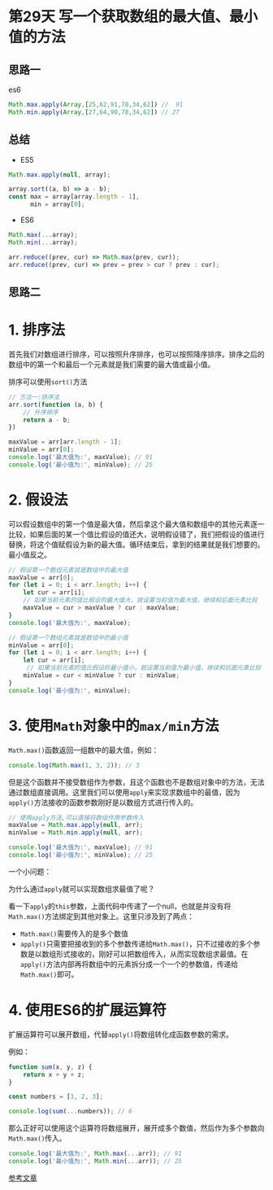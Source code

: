 # 第29天 写一个获取数组的最大值、最小值的方法

## 思路一

es6

```js
Math.max.apply(Array,[25,62,91,78,34,62]) //  91
Math.min.apply(Array,[27,64,90,78,34,62]) // 27
```

## 总结

- ES5
```js
Math.max.apply(null, array);
```
```js
array.sort((a, b) => a - b);
const max = array[array.length - 1],
      min = array[0];

```
- ES6
```js
Math.max(...array);
Math.min(...array);
```
```js
arr.reduce((prev, cur) => Math.max(prev, cur));
arr.reduce((prev, cur) => prev = prev > cur ? prev : cur);
```

## 思路二

# 1. 排序法

首先我们对数组进行排序，可以按照升序排序，也可以按照降序排序。排序之后的数组中的第一个和最后一个元素就是我们需要的最大值或最小值。

排序可以使用`sort()`方法

```js
// 方法一:排序法
arr.sort(function (a, b) {
    // 升序排序
    return a - b;
})

maxValue = arr[arr.length - 1];
minValue = arr[0];
console.log('最大值为:', maxValue); // 91
console.log('最小值为:', minValue); // 25
```

# 2. 假设法

可以假设数组中的第一个值是最大值，然后拿这个最大值和数组中的其他元素逐一比较，如果后面的某一个值比假设的值还大，说明假设错了，我们把假设的值进行替换，将这个值赋假设为新的最大值。循环结束后，拿到的结果就是我们想要的。最小值反之。

```js
// 假设第一个数组元素就是数组中的最大值
maxValue = arr[0];
for (let i = 0; i < arr.length; i++) {
    let cur = arr[i];
    // 如果当前元素的值比假设的最大值大，就设置当前值为最大值，继续和后面元素比较
    maxValue = cur > maxValue ? cur : maxValue;
}
console.log('最大值为:', maxValue);

// 假设第一个数组元素就是数组中的最小值
minValue = arr[0];
for (let i = 0; i < arr.length; i++) {
    let cur = arr[i];
     // 如果当前元素的值比假设的最小值小，就设置当前值为最小值，继续和后面元素比较
    minValue = cur < minValue ? cur : minValue;
}
console.log('最小值为:', minValue);
```

# 3. 使用`Math`对象中的`max/min`方法


`Math.max()`函数返回一组数中的最大值，例如：

```js
console.log(Math.max(1, 3, 2)); // 3
```

但是这个函数并不接受数组作为参数，且这个函数也不是数组对象中的方法，无法通过数组直接调用。这里我们可以使用`apply`来实现求数组中的最值，因为`apply()`方法接收的函数参数刚好是以数组方式进行传入的。

```js
// 使用apply方法,可以直接将数组作用参数传入
maxValue = Math.max.apply(null, arr);
minValue = Math.min.apply(null, arr);

console.log('最大值为:', maxValue); // 91
console.log('最小值为:', minValue); // 25
```

一个小问题：

为什么通过`apply`就可以实现数组求最值了呢？

看一下`apply`的`this`参数，上面代码中传递了一个null，也就是并没有将`Math.max()`方法绑定到其他对象上。这里只涉及到了两点：

- `Math.max()`需要传入的是多个数值
- `apply()`只需要把接收到的多个参数传递给`Math.max()`，只不过接收的多个参数是以数组形式接收的，刚好可以把数组传入，从而实现数组求最值。在`apply()`方法内部再将数组中的元素拆分成一个一个的参数值，传递给`Math.max()`即可。

# 4. 使用ES6的扩展运算符

扩展运算符可以展开数组，代替`apply()`将数组转化成函数参数的需求。

例如：

```js
function sum(x, y, z) {
    return x + y + z;
}

const numbers = [1, 2, 3];

console.log(sum(...numbers)); // 6
```

那么正好可以使用这个运算符将数组展开，展开成多个数值，然后作为多个参数向`Math.max()`传入。

```js
console.log('最大值为:', Math.max(...arr)); // 91
console.log('最小值为:', Math.min(...arr)); // 25
```

[参考文章](https://www.cnblogs.com/zhouyangla/p/8482010.html)